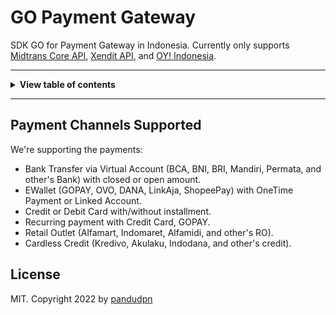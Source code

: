 <!-- markdownlint-disable MD014 MD024 MD026 MD033 MD036 MD041 -->

# GO Payment Gateway

SDK GO for Payment Gateway in Indonesia. Currently only supports [Midtrans Core API](https://api-docs.midtrans.com/), [Xendit API](https://developers.xendit.co/api-reference), and [OY! Indonesia](https://api-docs.oyindonesia.com/).

---

<details>
<summary><b>View table of contents</b></summary>

- [Payment Channels Supported](#payment-channels-supported)

</details>

---

## Payment Channels Supported

We're supporting the payments:

- Bank Transfer via Virtual Account (BCA, BNI, BRI, Mandiri, Permata, and other's Bank) with closed or open amount.
- EWallet (GOPAY, OVO, DANA, LinkAja, ShopeePay) with OneTime Payment or Linked Account.
- Credit or Debit Card with/without installment.
- Recurring payment with Credit Card, GOPAY.
- Retail Outlet (Alfamart, Indomaret, Alfamidi, and other's RO).
- Cardless Credit (Kredivo, Akulaku, Indodana, and other's credit).

## License

MIT. Copyright 2022 by [pandudpn](LICENSE)
